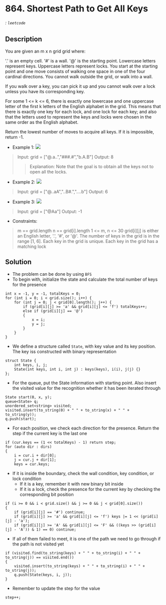 # 864. Shortest Path to Get All Keys
###### : `leetcode`
## Description
You are given an m x n grid grid where:

'.' is an empty cell.
'#' is a wall.
'@' is the starting point.
Lowercase letters represent keys.
Uppercase letters represent locks.
You start at the starting point and one move consists of walking one space in one of the four cardinal directions. You cannot walk outside the grid, or walk into a wall.

If you walk over a key, you can pick it up and you cannot walk over a lock unless you have its corresponding key.

For some 1 <= k <= 6, there is exactly one lowercase and one uppercase letter of the first k letters of the English alphabet in the grid. This means that there is exactly one key for each lock, and one lock for each key; and also that the letters used to represent the keys and locks were chosen in the same order as the English alphabet.

Return the lowest number of moves to acquire all keys. If it is impossible, return -1.

- Example 1:
![](https://assets.leetcode.com/uploads/2021/07/23/lc-keys2.jpg)

>Input: grid = ["@.a..","###.#","b.A.B"]
Output: 8
>>Explanation: Note that the goal is to obtain all the keys not to open all the locks.

- Example 2:
![](https://assets.leetcode.com/uploads/2021/07/23/lc-key2.jpg)

>Input: grid = ["@..aA","..B#.","....b"]
Output: 6

- Example 3:
![](https://assets.leetcode.com/uploads/2021/07/23/lc-keys3.jpg)

>Input: grid = ["@Aa"]
Output: -1

- Constraints:

>m == grid.length
n == grid[i].length
1 <= m, n <= 30
grid[i][j] is either an English letter, '.', '#', or '@'.
The number of keys in the grid is in the range [1, 6].
Each key in the grid is unique.
Each key in the grid has a matching lock

## Solution
- The problem can be done by using `BFS`
- To begin with, initialize the state and calculate the total number of keys for the presence
```cpp=
int x = -1, y = -1, totalKeys = 0;
for (int i = 0; i < grid.size(); i++) {
    for (int j = 0; j < grid[0].length(); j++) {
        if (grid[i][j] >= 'a' && grid[i][j] <= 'f') totalKeys++;
        else if (grid[i][j] == '@')
        {
            x = i;
            y = j;
        }
    }
}
```
- We define a structure called `State`, with key value and its key position. The key iss constructed with binary representation
```cpp=
struct State {
    int keys, i, j;
    State(int keys, int i, int j) : keys(keys), i(i), j(j) {}
};
```
- For the queue, put the State information with starting point. Also insert the visited value for the recognition whether it has been iterated through
```cpp=
State start(0, x, y);
queue<State> q;
unordered_set<string> visited;
visited.insert(to_string(0) + " " + to_string(x) + " " + to_string(y));
q.push(start);
```
- For each position, we check each direction for the presence. Return the step if the current key is the last one
```cpp=
if (cur.keys == (1 << totalKeys) - 1) return step;
for (auto dir : dirs)
{
    i = cur.i + dir[0];
    j = cur.j + dir[1];
    keys = cur.keys;
```
- If it is inside the boundary, check the wall condition, key condition, or lock condition
    - If it is a key, remember it with new binary bit inside
    - If it is a lock, check the presence for the current key by checking the corresponding bit position
```cpp=
if (i >= 0 && i < grid.size() && j >= 0 && j < grid[0].size())
{
    if (grid[i][j] == '#') continue;
    if (grid[i][j] >= 'a' && grid[i][j] <= 'f') keys |= 1 << (grid[i][j] - 'a');
    if (grid[i][j] >= 'A' && grid[i][j] <= 'F' && ((keys >> (grid[i][j] - 'A')) & 1) == 0) continue;
```
- If all of them failed to meet, it is one of the path we need to go through if the path is not visited yet
```cpp=
if (visited.find(to_string(keys) + " " + to_string(i) + " " + to_string(j)) == visited.end())
{
    visited.insert(to_string(keys) + " " + to_string(i) + " " + to_string(j));
    q.push(State(keys, i, j));
}
```
- Remember to update the step for the value
```cpp=
step++;
```
